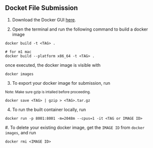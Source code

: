

## Docket File Submission

1. Download the Docker GUI [here](https://docs.docker.com/get-docker/).

2. Open the terminal and run the following command to build a docker image

```
docker build -t <TAG> .

# for m1 mac
docker build --platform x86_64 -t <TAG> .
```

once executed, the docker image is visible with

```
docker images
```

3. To export your docker image for submission, run

<small> Note: Make sure gzip is intalled before proceeding. </small>

```
docker save <TAG> | gzip > <TAG>.tar.gz
```

4. To run the built container locally, run

```
docker run -p 8001:8001 -m=2048m --cpus=1 -it <TAG or IMAGE ID>
```

#. To delete your existing docker image, get the `IMAGE ID` from `docker images`, and run

```
docker rmi <IMAGE ID>
```
